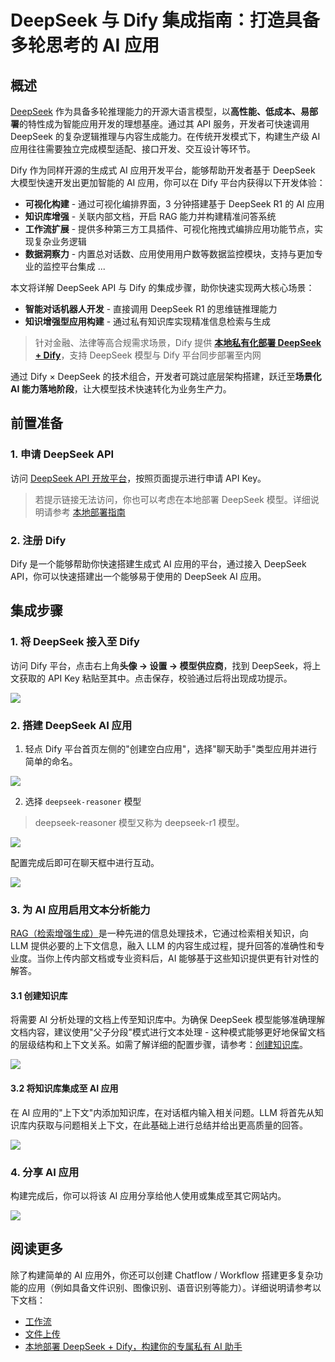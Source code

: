 # DeepSeek 与 Dify 集成指南：打造具备多轮思考的 AI 应用

## 概述

[DeepSeek](https://www.deepseek.com/) 作为具备多轮推理能力的开源大语言模型，以**高性能、低成本、易部署**的特性成为智能应用开发的理想基座。通过其 API 服务，开发者可快速调用 DeepSeek 的复杂逻辑推理与内容生成能力。在传统开发模式下，构建生产级 AI 应用往往需要独立完成模型适配、接口开发、交互设计等环节。

Dify 作为同样开源的生成式 AI 应用开发平台，能够帮助开发者基于 DeepSeek 大模型快速开发出更加智能的 AI 应用，你可以在 Dify 平台内获得以下开发体验：

* **可视化构建** - 通过可视化编排界面，3 分钟搭建基于 DeepSeek R1 的 AI 应用
* **知识库增强** - 关联内部文档，开启 RAG 能力并构建精准问答系统
* **工作流扩展** - 提供多种第三方工具插件、可视化拖拽式编排应用功能节点，实现复杂业务逻辑
* **数据洞察力** - 内置总对话数、应用使用用户数等数据监控模块，支持与更加专业的监控平台集成 ...

本文将详解 DeepSeek API 与 Dify 的集成步骤，助你快速实现两大核心场景：

* **智能对话机器人开发** - 直接调用 DeepSeek R1 的思维链推理能力
* **知识增强型应用构建** - 通过私有知识库实现精准信息检索与生成

> 针对金融、法律等高合规需求场景，Dify 提供 [**本地私有化部署 DeepSeek + Dify**](broken-reference)，支持 DeepSeek 模型与 Dify 平台同步部署至内网

通过 Dify × DeepSeek 的技术组合，开发者可跳过底层架构搭建，跃迁至**场景化 AI 能力落地阶段**，让大模型技术快速转化为业务生产力。

## 前置准备

### 1. 申请 DeepSeek API

访问 [DeepSeek API 开放平台](https://platform.deepseek.com/)，按照页面提示进行申请 API Key。

> 若提示链接无法访问，你也可以考虑在本地部署 DeepSeek 模型。详细说明请参考 [本地部署指南](broken-reference)

### 2. 注册 Dify

Dify 是一个能够帮助你快速搭建生成式 AI 应用的平台，通过接入 DeepSeek API，你可以快速搭建出一个能够易于使用的 DeepSeek AI 应用。

## 集成步骤

### 1. 将 DeepSeek 接入至 Dify

访问 Dify 平台，点击右上角**头像 → 设置 → 模型供应商**，找到 DeepSeek，将上文获取的 API Key 粘贴至其中。点击保存，校验通过后将出现成功提示。

![](https://assets-docs.dify.ai/2025/01/a7d6b4e05a3c9d85d0cb42f4dd018bc8.png)

### 2. 搭建 DeepSeek AI 应用

1. 轻点 Dify 平台首页左侧的"创建空白应用"，选择"聊天助手"类型应用并进行简单的命名。

![](https://assets-docs.dify.ai/2025/01/7f56bc3c836c7248043b656fa95e474e.png)

2. 选择 `deepseek-reasoner` 模型

> deepseek-reasoner 模型又称为 deepseek-r1 模型。

![](https://assets-docs.dify.ai/2025/01/de134c6285985fe1552223eb33641b9f.png)

配置完成后即可在聊天框中进行互动。

![](https://assets-docs.dify.ai/2025/01/3760e9a0cb7c2070978134d8f7f13929.png)

### 3. 为 AI 应用启用文本分析能力

[RAG（检索增强生成）](https://docs.dify.ai/zh-hans/learn-more/extended-reading/retrieval-augment)是一种先进的信息处理技术，它通过检索相关知识，向 LLM 提供必要的上下文信息，融入 LLM 的内容生成过程，提升回答的准确性和专业度。当你上传内部文档或专业资料后，AI 能够基于这些知识提供更有针对性的解答。

#### 3.1 创建知识库

将需要 AI 分析处理的文档上传至知识库中。为确保 DeepSeek 模型能够准确理解文档内容，建议使用"父子分段"模式进行文本处理 - 这种模式能够更好地保留文档的层级结构和上下文关系。如需了解详细的配置步骤，请参考：[创建知识库](https://docs.dify.ai/zh-hans/guides/knowledge-base/create-knowledge-and-upload-documents)。

![](https://assets-docs.dify.ai/2025/01/f38af53d2b124391e2ea32f29da7d87d.png)

#### 3.2 将知识库集成至 AI 应用

在 AI 应用的"上下文"内添加知识库，在对话框内输入相关问题。LLM 将首先从知识库内获取与问题相关上下文，在此基础上进行总结并给出更高质量的回答。

![](https://assets-docs.dify.ai/2025/01/4254ec131fece172a59304414a060f4e.png)

### 4. 分享 AI 应用

构建完成后，你可以将该 AI 应用分享给他人使用或集成至其它网站内。

![](https://assets-docs.dify.ai/2025/01/d32857964683b48027d20d029e7e06c0.png)

## 阅读更多

除了构建简单的 AI 应用外，你还可以创建 Chatflow / Workflow 搭建更多复杂功能的应用（例如具备文件识别、图像识别、语音识别等能力）。详细说明请参考以下文档：

* [工作流](https://docs.dify.ai/zh-hans/guides/workflow)
* [文件上传](https://docs.dify.ai/zh-hans/guides/workflow/file-upload)
* [本地部署 DeepSeek + Dify，构建你的专属私有 AI 助手](broken-reference)
